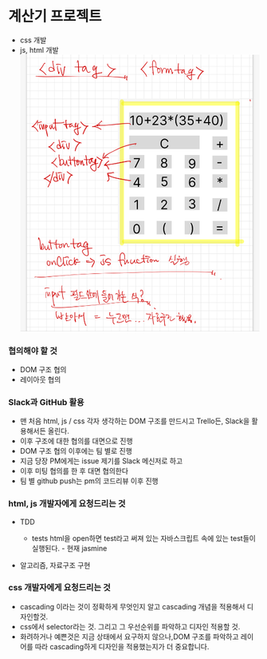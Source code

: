# 계산기 프로젝트
* css 개발
* js, html 개발
  ![Local Image](./IMG_0194.jpg)

### 협의해야 할 것
  * DOM 구조 협의
  * 레이아웃 협의

### Slack과 GitHub 활용
  * 맨 처음 html, js / css 각자 생각하는 DOM 구조를 만드시고 Trello든, Slack을 활용해서든 올린다.
  * 이후 구조에 대한 협의를 대면으로 진행
  * DOM 구조 협의 이후에는 팀 별로 진행
  * 지금 당장 PM에게는 issue 제기를 Slack 메신저로 하고
  * 이후 미팅 협의를 한 후 대면 협의한다
  * 팀 별 github push는 pm의 코드리뷰 이후 진행

### html, js 개발자에게 요청드리는 것
  * TDD
    * tests html을 open하면 test라고 써져 있는 자바스크립트 속에 있는 test들이 실행된다. - 현재 jasmine

  * 알고리즘, 자료구조 구현


### css 개발자에게 요청드리는 것
  * cascading 이라는 것이 정확하게 무엇인지 알고 cascading 개념을 적용해서 디자인할것.
  * css에서 selector라는 것. 그리고 그 우선순위를 파악하고 디자인 적용할 것.
  * 화려하거나 예쁜것은 지금 상태에서 요구하지 않으나,DOM 구조를 파악하고 레이어를 따라 cascading하게 디자인을 적용했는지가 더 중요합니다.
